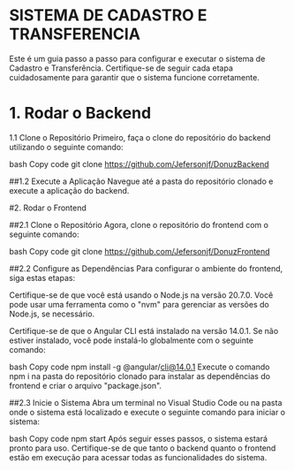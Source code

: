 # SISTEMA DE CADASTRO E TRANSFERENCIA

Este é um guia passo a passo para configurar e executar o sistema de Cadastro e Transferência. Certifique-se de seguir cada etapa cuidadosamente para garantir que o sistema funcione corretamente.

# 1. Rodar o Backend
1.1 Clone o Repositório
Primeiro, faça o clone do repositório do backend utilizando o seguinte comando:

bash
Copy code
git clone https://github.com/Jefersonjf/DonuzBackend

##1.2 Execute a Aplicação
Navegue até a pasta do repositório clonado e execute a aplicação do backend.

#2. Rodar o Frontend

##2.1 Clone o Repositório
Agora, clone o repositório do frontend com o seguinte comando:

bash
Copy code
git clone https://github.com/Jefersonjf/DonuzFrontend

##2.2 Configure as Dependências
Para configurar o ambiente do frontend, siga estas etapas:

Certifique-se de que você está usando o Node.js na versão 20.7.0. Você pode usar uma ferramenta como o "nvm" para gerenciar as versões do Node.js, se necessário.

Certifique-se de que o Angular CLI está instalado na versão 14.0.1. Se não estiver instalado, você pode instalá-lo globalmente com o seguinte comando:

bash
Copy code
npm install -g @angular/cli@14.0.1
Execute o comando npm i na pasta do repositório clonado para instalar as dependências do frontend e criar o arquivo "package.json".

##2.3 Inicie o Sistema
Abra um terminal no Visual Studio Code ou na pasta onde o sistema está localizado e execute o seguinte comando para iniciar o sistema:

bash
Copy code
npm start
Após seguir esses passos, o sistema estará pronto para uso. Certifique-se de que tanto o backend quanto o frontend estão em execução para acessar todas as funcionalidades do sistema.



